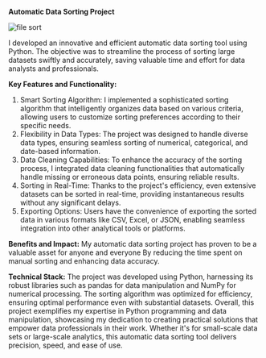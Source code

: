 **Automatic Data Sorting Project**


![file sort](https://github.com/CollinsTheAnalyst/My-python-projects/assets/133567772/9d5bd7dc-70f3-414c-ab15-e0a9b744e93d)


 I developed an innovative and efficient automatic data sorting tool using Python. The objective was to streamline the process of sorting large datasets swiftly and accurately, saving valuable time and effort for data analysts and professionals.

**Key Features and Functionality:**
1. Smart Sorting Algorithm: I implemented a sophisticated sorting algorithm that intelligently organizes data based on various criteria, allowing users to customize sorting preferences according to their specific needs.
2. Flexibility in Data Types: The project was designed to handle diverse data types, ensuring seamless sorting of numerical, categorical, and date-based information.
3. Data Cleaning Capabilities: To enhance the accuracy of the sorting process, I integrated data cleaning functionalities that automatically handle missing or erroneous data points, ensuring reliable results.
4. Sorting in Real-Time: Thanks to the project's efficiency, even extensive datasets can be sorted in real-time, providing instantaneous results without any significant delays.
5. Exporting Options: Users have the convenience of exporting the sorted data in various formats like CSV, Excel, or JSON, enabling seamless integration into other analytical tools or platforms.

**Benefits and Impact:**
My automatic data sorting project has proven to be a valuable asset for anyone and everyone By reducing the time spent on manual sorting and enhancing data accuracy.

**Technical Stack:**
The project was developed using Python, harnessing its robust libraries such as pandas for data manipulation and NumPy for numerical processing. The sorting algorithm was optimized for efficiency, ensuring optimal performance even with substantial datasets.
Overall, this project exemplifies my expertise in Python programming and data manipulation, showcasing my dedication to creating practical solutions that empower data professionals in their work. Whether it's for small-scale data sets or large-scale analytics, this automatic data sorting tool delivers precision, speed, and ease of use.
